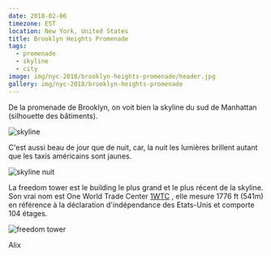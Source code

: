 ```yaml
---
date: 2018-02-06
timezone: EST
location: New York, United States
title: Brooklyn Heights Promenade
tags:
  - promenade
  - skyline
  - city
image: img/nyc-2018/brooklyn-heights-promenade/header.jpg
gallery: img/nyc-2018/brooklyn-heights-promenade
---
```

  
De la promenade de Brooklyn, on voit bien la skyline du sud de Manhattan (silhouette des bâtiments).

![skyline](img/nyc-2018/brooklyn-botanical-garden/IMG_0494.jpg)

C'est aussi beau de jour que de nuit, car, la nuit les lumières brillent autant que les taxis américains sont jaunes.

![skyline nuit](img/nyc-2018/brooklyn-botanical-garden/IMG_0496.jpg)

La freedom tower est le building le plus grand et le plus récent de la skyline. Son vrai nom est One World Trade Center [1WTC](https://fr.wikipedia.org/wiki/One_World_Trade_Center) , elle mesure 1776 ft (541m) en référence à la déclaration d'indépendance des Etats-Unis et comporte 104 étages. 

![freedom tower](img/nyc-2018/brooklyn-botanical-garden/hauteur-tours.jpg)

Alix


